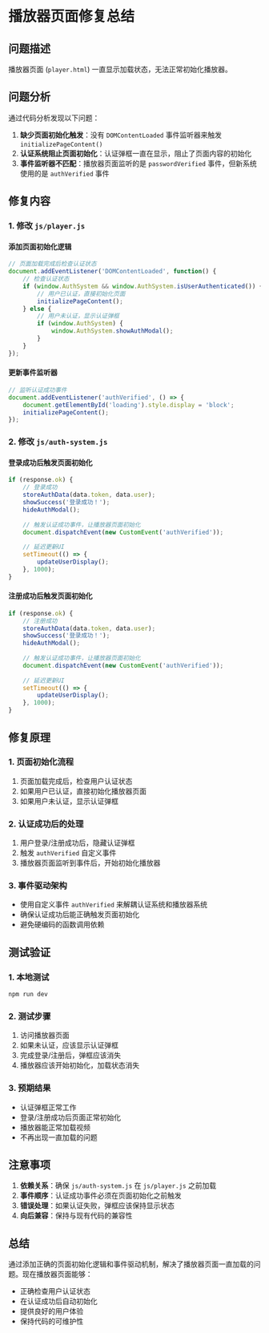 # 播放器页面修复总结

## 问题描述
播放器页面 (`player.html`) 一直显示加载状态，无法正常初始化播放器。

## 问题分析
通过代码分析发现以下问题：

1. **缺少页面初始化触发**：没有 `DOMContentLoaded` 事件监听器来触发 `initializePageContent()`
2. **认证系统阻止页面初始化**：认证弹框一直在显示，阻止了页面内容的初始化
3. **事件监听器不匹配**：播放器页面监听的是 `passwordVerified` 事件，但新系统使用的是 `authVerified` 事件

## 修复内容

### 1. 修改 `js/player.js`

#### 添加页面初始化逻辑
```javascript
// 页面加载完成后检查认证状态
document.addEventListener('DOMContentLoaded', function() {
    // 检查认证状态
    if (window.AuthSystem && window.AuthSystem.isUserAuthenticated()) {
        // 用户已认证，直接初始化页面
        initializePageContent();
    } else {
        // 用户未认证，显示认证弹框
        if (window.AuthSystem) {
            window.AuthSystem.showAuthModal();
        }
    }
});
```

#### 更新事件监听器
```javascript
// 监听认证成功事件
document.addEventListener('authVerified', () => {
    document.getElementById('loading').style.display = 'block';
    initializePageContent();
});
```

### 2. 修改 `js/auth-system.js`

#### 登录成功后触发页面初始化
```javascript
if (response.ok) {
    // 登录成功
    storeAuthData(data.token, data.user);
    showSuccess('登录成功！');
    hideAuthModal();
    
    // 触发认证成功事件，让播放器页面初始化
    document.dispatchEvent(new CustomEvent('authVerified'));
    
    // 延迟更新UI
    setTimeout(() => {
        updateUserDisplay();
    }, 1000);
}
```

#### 注册成功后触发页面初始化
```javascript
if (response.ok) {
    // 注册成功
    storeAuthData(data.token, data.user);
    showSuccess('登录成功！');
    hideAuthModal();
    
    // 触发认证成功事件，让播放器页面初始化
    document.dispatchEvent(new CustomEvent('authVerified'));
    
    // 延迟更新UI
    setTimeout(() => {
        updateUserDisplay();
    }, 1000);
}
```

## 修复原理

### 1. 页面初始化流程
1. 页面加载完成后，检查用户认证状态
2. 如果用户已认证，直接初始化播放器页面
3. 如果用户未认证，显示认证弹框

### 2. 认证成功后的处理
1. 用户登录/注册成功后，隐藏认证弹框
2. 触发 `authVerified` 自定义事件
3. 播放器页面监听到事件后，开始初始化播放器

### 3. 事件驱动架构
- 使用自定义事件 `authVerified` 来解耦认证系统和播放器系统
- 确保认证成功后能正确触发页面初始化
- 避免硬编码的函数调用依赖

## 测试验证

### 1. 本地测试
```bash
npm run dev
```

### 2. 测试步骤
1. 访问播放器页面
2. 如果未认证，应该显示认证弹框
3. 完成登录/注册后，弹框应该消失
4. 播放器应该开始初始化，加载状态消失

### 3. 预期结果
- 认证弹框正常工作
- 登录/注册成功后页面正常初始化
- 播放器能正常加载视频
- 不再出现一直加载的问题

## 注意事项

1. **依赖关系**：确保 `js/auth-system.js` 在 `js/player.js` 之前加载
2. **事件顺序**：认证成功事件必须在页面初始化之前触发
3. **错误处理**：如果认证失败，弹框应该保持显示状态
4. **向后兼容**：保持与现有代码的兼容性

## 总结

通过添加正确的页面初始化逻辑和事件驱动机制，解决了播放器页面一直加载的问题。现在播放器页面能够：

- 正确检查用户认证状态
- 在认证成功后自动初始化
- 提供良好的用户体验
- 保持代码的可维护性
